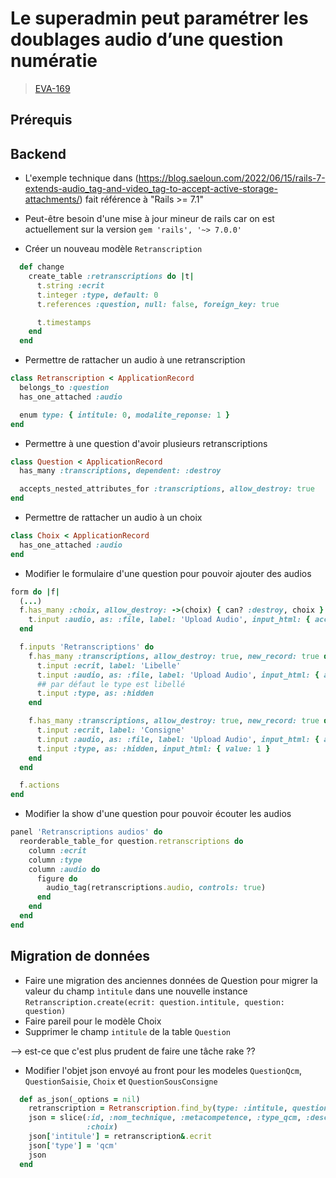 <!-- 📄 Standard : https://www.notion.so/captive/Le-cadrage-technique-dbb611e45f114737a6b14745caa584e9?pvs=4 -->
# Le superadmin peut paramétrer les doublages audio d’une question numératie

> [EVA-169](https://captive-team.atlassian.net/browse/EVA-169)

## Prérequis

## Backend

- L'exemple technique dans (https://blog.saeloun.com/2022/06/15/rails-7-extends-audio_tag-and-video_tag-to-accept-active-storage-attachments/) fait référence à "Rails >= 7.1"
- Peut-être besoin d'une mise à jour mineur de rails car on est actuellement sur la version `gem 'rails', '~> 7.0.0'`

- Créer un nouveau modèle `Retranscription`
```ruby
  def change
    create_table :retranscriptions do |t|
      t.string :ecrit
      t.integer :type, default: 0
      t.references :question, null: false, foreign_key: true

      t.timestamps
    end
  end
```

- Permettre de rattacher un audio à une retranscription

```ruby
class Retranscription < ApplicationRecord
  belongs_to :question
  has_one_attached :audio

  enum type: { intitule: 0, modalite_reponse: 1 }
end
```

- Permettre à une question d'avoir plusieurs retranscriptions

```ruby
class Question < ApplicationRecord
  has_many :transcriptions, dependent: :destroy

  accepts_nested_attributes_for :transcriptions, allow_destroy: true
end
```

- Permettre de rattacher un audio à un choix

```ruby
class Choix < ApplicationRecord
  has_one_attached :audio
end
```

- Modifier le formulaire d'une question pour pouvoir ajouter des audios

```ruby
form do |f|
  (...)
  f.has_many :choix, allow_destroy: ->(choix) { can? :destroy, choix } do |c|
    t.input :audio, as: :file, label: 'Upload Audio', input_html: { accept: 'audio/*' }
  end

  f.inputs 'Retranscriptions' do
    f.has_many :transcriptions, allow_destroy: true, new_record: true do |t|
      t.input :ecrit, label: 'Libelle'
      t.input :audio, as: :file, label: 'Upload Audio', input_html: { accept: 'audio/*' }
      ## par défaut le type est libellé
      t.input :type, as: :hidden
    end

    f.has_many :transcriptions, allow_destroy: true, new_record: true do |t|
      t.input :ecrit, label: 'Consigne'
      t.input :audio, as: :file, label: 'Upload Audio', input_html: { accept: 'audio/*' }
      t.input :type, as: :hidden, input_html: { value: 1 }
    end
  end

  f.actions
end
```

- Modifier la show d'une question pour pouvoir écouter les audios

```ruby
panel 'Retranscriptions audios' do
  reorderable_table_for question.retranscriptions do
    column :ecrit
    column :type
    column :audio do
      figure do
        audio_tag(retranscriptions.audio, controls: true)
      end
    end
  end
end
```

## Migration de données

- Faire une migration des anciennes données de Question pour migrer la valeur du champ `ìntitule` dans une nouvelle instance `Retranscription.create(ecrit: question.intitule, question: question)`
- Faire pareil pour le modèle Choix
- Supprimer le champ `intitule` de la table `Question`

--> est-ce que c'est plus prudent de faire une tâche rake ??

- Modifier l'objet json envoyé au front pour les modeles `QuestionQcm`, `QuestionSaisie`, `Choix` et `QuestionSousConsigne`

```ruby
  def as_json(_options = nil)
    retranscription = Retranscription.find_by(type: :intitule, question_id: id)
    json = slice(:id, :nom_technique, :metacompetence, :type_qcm, :description,
                 :choix)
    json['intitule'] = retranscription&.ecrit
    json['type'] = 'qcm'
    json
  end
```
